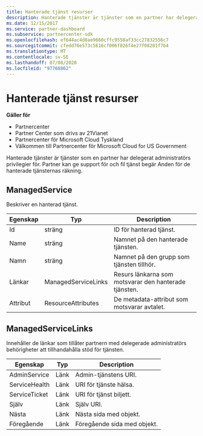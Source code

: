 ```yaml
---
title: Hanterade tjänst resurser
description: Hanterade tjänster är tjänster som en partner har delegerat administratörs privilegier för. Partner kan ge support för och fil tjänst begär Anden för de hanterade tjänsternas räkning.
ms.date: 12/15/2017
ms.service: partner-dashboard
ms.subservice: partnercenter-sdk
ms.openlocfilehash: ef644ac4d8ae9660cffc9558af33cc27832556c7
ms.sourcegitcommit: cfedd76e573c5616cf006f826f4e27f08281f7b4
ms.translationtype: MT
ms.contentlocale: sv-SE
ms.lasthandoff: 07/08/2020
ms.locfileid: "97768862"
---
```

# <a name="managed-service-resources"></a>Hanterade tjänst resurser

**Gäller för**

- Partnercenter
- Partner Center som drivs av 21Vianet
- Partnercenter för Microsoft Cloud Tyskland
- Välkommen till Partnercenter för Microsoft Cloud for US Government

Hanterade tjänster är tjänster som en partner har delegerat administratörs privilegier för. Partner kan ge support för och fil tjänst begär Anden för de hanterade tjänsternas räkning.

## <a name="managedservice"></a>ManagedService

Beskriver en hanterad tjänst.

| Egenskap   | Typ                | Description                                              |
|------------|---------------------|----------------------------------------------------------|
| Id         | sträng              | ID för hanterad tjänst.                                  |
| Name       | sträng              | Namnet på den hanterade tjänsten.                         |
| Namn  | sträng              | Namnet på den grupp som tjänsten tillhör.      |
| Länkar      | ManagedServiceLinks | Resurs länkarna som motsvarar den hanterade tjänsten. |
| Attribut | ResourceAttributes  | De metadata-attribut som motsvarar avtalet.  |

## <a name="managedservicelinks"></a>ManagedServiceLinks

Innehåller de länkar som tillåter partnern med delegerade administratörs behörigheter att tillhandahålla stöd för tjänsten.

| Egenskap      | Typ | Description                 |
|---------------|------|-----------------------------|
| AdminService  | Länk | Admin-tjänstens URI.      |
| ServiceHealth | Länk | URI för tjänste hälsa.     |
| ServiceTicket | Länk | URI för tjänst biljett.     |
| Själv          | Länk | Själv URI.               |
| Nästa          | Länk | Nästa sida med objekt.     |
| Föregående      | Länk | Föregående sida med objekt. |

